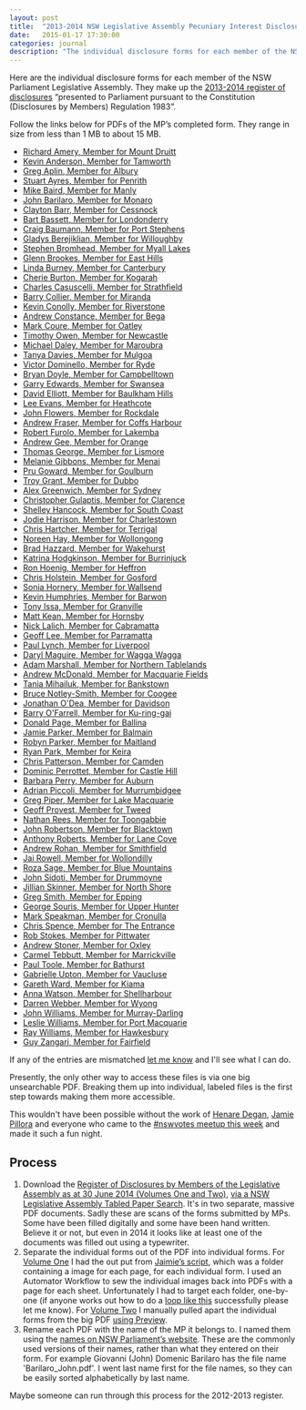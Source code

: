 ```yaml
---
layout: post
title:  "2013-2014 NSW Legislative Assembly Pecuniary Interest Disclosures"
date:   2015-01-17 17:30:00
categories: journal
description: "The individual disclosure forms for each member of the NSW Parliament Legislative Assembly, showing their pecuniary interest disclosures as of 30th June 2014."
---
```


Here are the individual disclosure forms for each member of the NSW Parliament Legislative Assembly. They make up the [2013-2014 register of disclosures](http://www.parliament.nsw.gov.au/prod/la/latabdoc.nsf/062281a7012b5820ca257020000a3058/d8ec3278d94e2783ca257d71001a8111?OpenDocument) “presented to Parliament pursuant to the Constitution (Disclosures by Members) Regulation 1983”.

Follow the links below for PDFs of the MP’s completed form. They range in size from less than 1 MB to about 15 MB.

<div id="mp-list">
<ul class="list filter-list">
<li><a class="h-card"  href="https://archive.org/download/NSW_Pecuniary_Interests_2013-2014/2014-06-30_Amery_Richard_pecuniary-interests.pdf"><span class="p-name">Richard Amery</span>, Member for <span class="p-role">Mount Druitt</span></a></li>
<li><a class="h-card" href="https://archive.org/download/NSW_Pecuniary_Interests_2013-2014/2014-06-30_Anderson_Kevin_pecuniary-interests.pdf"><span class="p-name">Kevin Anderson</span>, Member for <span class="p-role">Tamworth</span></a></li>
<li><a class="h-card" href="https://archive.org/download/NSW_Pecuniary_Interests_2013-2014/2014-06-30_Aplin_Greg_pecuniary-interests.pdf"><span class="p-name">Greg Aplin</span>, Member for <span class="p-role">Albury</span></a></li>
<li><a class="h-card" href="https://archive.org/download/NSW_Pecuniary_Interests_2013-2014/2014-06-30_Ayres_Stuart_pecuniary-interests.pdf"><span class="p-name">Stuart Ayres</span>, Member for <span class="p-role">Penrith</span></a></li>
<li><a class="h-card" href="https://archive.org/download/NSW_Pecuniary_Interests_2013-2014/2014-06-30_Baird_Mike_pecuniary-interests.pdf"><span class="p-name">Mike Baird</span>, Member for <span class="p-role">Manly</span></a></li>
<li><a class="h-card" href="https://archive.org/download/NSW_Pecuniary_Interests_2013-2014/2014-06-30_Barilaro_John_pecuniary-interests.pdf"><span class="p-name">John Barilaro</span>, Member for <span class="p-role">Monaro</span></a></li>
<li><a class="h-card" href="https://archive.org/download/NSW_Pecuniary_Interests_2013-2014/2014-06-30_Barr_Clayton_pecuniary-interests.pdf"><span class="p-name">Clayton Barr</span>, Member for <span class="p-role">Cessnock</span></a></li>
<li><a class="h-card" href="https://archive.org/download/NSW_Pecuniary_Interests_2013-2014/2014-06-30_Bassett_Bart_pecuniary-interests.pdf"><span class="p-name">Bart Bassett</span>, Member for <span class="p-role">Londonderry</span></a></li>
<li><a class="h-card" href="https://archive.org/download/NSW_Pecuniary_Interests_2013-2014/2014-06-30_Baumann_Craig_pecuniary-interests.pdf"><span class="p-name">Craig Baumann</span>, Member for <span class="p-role">Port Stephens</span></a></li>
<li><a class="h-card" href="https://archive.org/download/NSW_Pecuniary_Interests_2013-2014/2014-06-30_Berejiklian_Gladys_pecuniary-interests.pdf"><span class="p-name">Gladys Berejiklian</span>, Member for <span class="p-role">Willoughby</span></a></li>
<li><a class="h-card" href="https://archive.org/download/NSW_Pecuniary_Interests_2013-2014/2014-06-30_Bromhead_Stephen_pecuniary-interests.pdf"><span class="p-name">Stephen Bromhead</span>, Member for <span class="p-role">Myall Lakes</span></a></li>
<li><a class="h-card" href="https://archive.org/download/NSW_Pecuniary_Interests_2013-2014/2014-06-30_Brookes_Glenn_pecuniary-interests.pdf"><span class="p-name">Glenn Brookes</span>, Member for <span class="p-role">East Hills</span></a></li>
<li><a class="h-card" href="https://archive.org/download/NSW_Pecuniary_Interests_2013-2014/2014-06-30_Burney_Linda_pecuniary-interests.pdf"><span class="p-name">Linda Burney</span>, Member for <span class="p-role">Canterbury</span></a></li>
<li><a class="h-card" href="https://archive.org/download/NSW_Pecuniary_Interests_2013-2014/2014-06-30_Burton_Cherie_pecuniary-interests.pdf"><span class="p-name">Cherie Burton</span>, Member for <span class="p-role">Kogarah</span></a></li>
<li><a class="h-card" href="https://archive.org/download/NSW_Pecuniary_Interests_2013-2014/2014-06-30_Casuscelli_Charles_pecuniary-interests.pdf"><span class="p-name">Charles Casuscelli</span>, Member for <span class="p-role">Strathfield</span></a></li>
<li><a class="h-card" href="https://archive.org/download/NSW_Pecuniary_Interests_2013-2014/2014-06-30_Collier_Barry_pecuniary-interests.pdf"><span class="p-name">Barry Collier</span>, Member for <span class="p-role">Miranda</span></a></li>
<li><a class="h-card" href="https://archive.org/download/NSW_Pecuniary_Interests_2013-2014/2014-06-30_Conolly_Kevin_pecuniary-interests.pdf"><span class="p-name">Kevin Conolly</span>, Member for <span class="p-role">Riverstone</span></a></li>
<li><a class="h-card" href="https://archive.org/download/NSW_Pecuniary_Interests_2013-2014/2014-06-30_Constance_Andrew_pecuniary-interests.pdf"><span class="p-name">Andrew Constance</span>, Member for <span class="p-role">Bega</span></a></li>
<li><a class="h-card" href="https://archive.org/download/NSW_Pecuniary_Interests_2013-2014/2014-06-30_Coure_Mark_pecuniary-interests.pdf"><span class="p-name">Mark Coure</span>, Member for <span class="p-role">Oatley</span></a></li>
<li><a class="h-card" href="https://archive.org/download/NSW_Pecuniary_Interests_2013-2014/2014-06-30_Owen_Timothy_pecuniary-interests.pdf"><span class="p-name">Timothy Owen</span>, Member for <span class="p-role">Newcastle</span></a></li>
<li><a class="h-card" href="https://archive.org/download/NSW_Pecuniary_Interests_2013-2014/2014-06-30_Daley_Michael_pecuniary-interests.pdf"><span class="p-name">Michael Daley</span>, Member for <span class="p-role">Maroubra</span></a></li>
<li><a class="h-card" href="https://archive.org/download/NSW_Pecuniary_Interests_2013-2014/2014-06-30_Davies_Tanya_pecuniary-interests.pdf"><span class="p-name">Tanya Davies</span>, Member for <span class="p-role">Mulgoa</span></a></li>
<li><a class="h-card" href="https://archive.org/download/NSW_Pecuniary_Interests_2013-2014/2014-06-30_Dominello_Victor_pecuniary-interests.pdf"><span class="p-name">Victor Dominello</span>, Member for <span class="p-role">Ryde</span></a></li>
<li><a class="h-card" href="https://archive.org/download/NSW_Pecuniary_Interests_2013-2014/2014-06-30_Doyle_Bryan_pecuniary-interests.pdf"><span class="p-name">Bryan Doyle</span>, Member for <span class="p-role">Campbelltown</span></a></li>
<li><a class="h-card" href="https://archive.org/download/NSW_Pecuniary_Interests_2013-2014/2014-06-30_Edwards_Garry_pecuniary-interests.pdf"><span class="p-name">Garry Edwards</span>, Member for <span class="p-role">Swansea</span></a></li>
<li><a class="h-card" href="https://archive.org/download/NSW_Pecuniary_Interests_2013-2014/2014-06-30_Elliott_David_pecuniary-interests.pdf"><span class="p-name">David Elliott</span>, Member for <span class="p-role">Baulkham Hills</span></a></li>
<li><a class="h-card" href="https://archive.org/download/NSW_Pecuniary_Interests_2013-2014/2014-06-30_Evans_Lee_pecuniary-interests.pdf"><span class="p-name">Lee Evans</span>, Member for <span class="p-role">Heathcote</span></a></li>
<li><a class="h-card" href="https://archive.org/download/NSW_Pecuniary_Interests_2013-2014/2014-06-30_Flowers_John_pecuniary-interests.pdf"><span class="p-name">John Flowers</span>, Member for <span class="p-role">Rockdale</span></a></li>
<li><a class="h-card" href="https://archive.org/download/NSW_Pecuniary_Interests_2013-2014/2014-06-30_Fraser_Andrew_pecuniary-interests.pdf"><span class="p-name">Andrew Fraser</span>, Member for <span class="p-role">Coffs Harbour</span></a></li>
<li><a class="h-card" href="https://archive.org/download/NSW_Pecuniary_Interests_2013-2014/2014-06-30_Furolo_Robert_pecuniary-interests.pdf"><span class="p-name">Robert Furolo</span>, Member for <span class="p-role">Lakemba</span></a></li>
<li><a class="h-card" href="https://archive.org/download/NSW_Pecuniary_Interests_2013-2014/2014-06-30_Gee_Andrew_pecuniary-interests.pdf"><span class="p-name">Andrew Gee</span>, Member for <span class="p-role">Orange</span></a></li>
<li><a class="h-card" href="https://archive.org/download/NSW_Pecuniary_Interests_2013-2014/2014-06-30_George_Thomas_pecuniary-interests.pdf"><span class="p-name">Thomas George</span>, Member for <span class="p-role">Lismore</span></a></li>
<li><a class="h-card" href="https://archive.org/download/NSW_Pecuniary_Interests_2013-2014/2014-06-30_Gibbons_Melanie_pecuniary-interests.pdf"><span class="p-name">Melanie Gibbons</span>, Member for <span class="p-role">Menai</span></a></li>
<li><a class="h-card" href="https://archive.org/download/NSW_Pecuniary_Interests_2013-2014/2014-06-30_Goward_Pru_pecuniary-interests.pdf"><span class="p-name">Pru Goward</span>, Member for <span class="p-role">Goulburn</span></a></li>
<li><a class="h-card" href="https://archive.org/download/NSW_Pecuniary_Interests_2013-2014/2014-06-30_Grant_Troy_pecuniary-interests.pdf"><span class="p-name">Troy Grant</span>, Member for <span class="p-role">Dubbo</span></a></li>
<li><a class="h-card" href="https://archive.org/download/NSW_Pecuniary_Interests_2013-2014/2014-06-30_Greenwich_Alex_pecuniary-interests.pdf"><span class="p-name">Alex Greenwich</span>, Member for <span class="p-role">Sydney</span></a></li>
<li><a class="h-card" href="https://archive.org/download/NSW_Pecuniary_Interests_2013-2014/2014-06-30_*%20%20%20%5BGulaptis_Christopher_pecuniary-interests.pdf"><span class="p-name">Christopher Gulaptis</span>, Member for <span class="p-role">Clarence    </span></a></li>
<li><a class="h-card" href="https://archive.org/download/NSW_Pecuniary_Interests_2013-2014/2014-06-30_Hancock_Shelley_pecuniary-interests.pdf"><span class="p-name">Shelley Hancock</span>, Member for <span class="p-role">South Coast</span></a></li>
<li><a class="h-card" href="https://archive.org/download/NSW_Pecuniary_Interests_2013-2014/2014-06-30_Harrison_Jodie_pecuniary-interests.pdf"><span class="p-name">Jodie Harrison</span>, Member for <span class="p-role">Charlestown</span></a></li>
<li><a class="h-card" href="https://archive.org/download/NSW_Pecuniary_Interests_2013-2014/2014-06-30_Hartcher_Chris_pecuniary-interests.pdf"><span class="p-name">Chris Hartcher</span>, Member for <span class="p-role">Terrigal</span></a></li>
<li><a class="h-card" href="https://archive.org/download/NSW_Pecuniary_Interests_2013-2014/2014-06-30_Hay_Noreen_pecuniary-interests.pdf"><span class="p-name">Noreen Hay</span>, Member for <span class="p-role">Wollongong</span></a></li>
<li><a class="h-card" href="https://archive.org/download/NSW_Pecuniary_Interests_2013-2014/2014-06-30_Hazzard_Brad_pecuniary-interests.pdf"><span class="p-name">Brad Hazzard</span>, Member for <span class="p-role">Wakehurst</span></a></li>
<li><a class="h-card" href="https://archive.org/download/NSW_Pecuniary_Interests_2013-2014/2014-06-30_Hodgkinson_Katrina_pecuniary-interests.pdf"><span class="p-name">Katrina Hodgkinson</span>, Member for <span class="p-role">Burrinjuck</span></a></li>
<li><a class="h-card" href="https://archive.org/download/NSW_Pecuniary_Interests_2013-2014/2014-06-30_Hoenig_Ron_pecuniary-interests.pdf"><span class="p-name">Ron Hoenig</span>, Member for <span class="p-role">Heffron</span></a></li>
<li><a class="h-card" href="https://archive.org/download/NSW_Pecuniary_Interests_2013-2014/2014-06-30_Holstein_Chris_pecuniary-interests.pdf"><span class="p-name">Chris Holstein</span>, Member for <span class="p-role">Gosford</span></a></li>
<li><a class="h-card" href="https://archive.org/download/NSW_Pecuniary_Interests_2013-2014/2014-06-30_Hornery_Sonia_pecuniary-interests.pdf"><span class="p-name">Sonia Hornery</span>, Member for <span class="p-role">Wallsend</span></a></li>
<li><a class="h-card" href="https://archive.org/download/NSW_Pecuniary_Interests_2013-2014/2014-06-30_Humphries_Kevin_pecuniary-interests.pdf"><span class="p-name">Kevin Humphries</span>, Member for <span class="p-role">Barwon</span></a></li>
<li><a class="h-card" href="https://archive.org/download/NSW_Pecuniary_Interests_2013-2014/2014-06-30_Issa_Tony_pecuniary-interests.pdf"><span class="p-name">Tony Issa</span>, Member for <span class="p-role">Granville</span></a></li>
<li><a class="h-card" href="https://archive.org/download/NSW_Pecuniary_Interests_2013-2014/2014-06-30_Kean_Matt_pecuniary-interests.pdf"><span class="p-name">Matt Kean</span>, Member for <span class="p-role">Hornsby</span></a></li>
<li><a class="h-card" href="https://archive.org/download/NSW_Pecuniary_Interests_2013-2014/2014-06-30_Lalich_Nick_pecuniary-interests.pdf"><span class="p-name">Nick Lalich</span>, Member for <span class="p-role">Cabramatta</span></a></li>
<li><a class="h-card" href="https://archive.org/download/NSW_Pecuniary_Interests_2013-2014/2014-06-30_Lee_Geoff_pecuniary-interests.pdf"><span class="p-name">Geoff Lee</span>, Member for <span class="p-role">Parramatta</span></a></li>
<li><a class="h-card" href="https://archive.org/download/NSW_Pecuniary_Interests_2013-2014/2014-06-30_Lynch_Paul_pecuniary-interests.pdf"><span class="p-name">Paul Lynch</span>, Member for <span class="p-role">Liverpool</span></a></li>
<li><a class="h-card" href="https://archive.org/download/NSW_Pecuniary_Interests_2013-2014/2014-06-30_Maguire_Daryl_pecuniary-interests.pdf"><span class="p-name">Daryl Maguire</span>, Member for <span class="p-role">Wagga Wagga</span></a></li>
<li><a class="h-card" href="https://archive.org/download/NSW_Pecuniary_Interests_2013-2014/2014-06-30_Marshall_Adam_pecuniary-interests.pdf"><span class="p-name">Adam Marshall</span>, Member for <span class="p-role">Northern Tablelands</span></a></li>
<li><a class="h-card" href="https://archive.org/download/NSW_Pecuniary_Interests_2013-2014/2014-06-30_McDonald_Andrew_pecuniary-interests.pdf"><span class="p-name">Andrew McDonald</span>, Member for <span class="p-role">Macquarie Fields</span></a></li>
<li><a class="h-card" href="https://archive.org/download/NSW_Pecuniary_Interests_2013-2014/2014-06-30_Mihailuk_Tania_pecuniary-interests.pdf"><span class="p-name">Tania Mihailuk</span>, Member for <span class="p-role">Bankstown</span></a></li>
<li><a class="h-card" href="https://archive.org/download/NSW_Pecuniary_Interests_2013-2014/2014-06-30_Notley-Smith_Bruce_pecuniary-interests.pdf"><span class="p-name">Bruce Notley-Smith</span>, Member for <span class="p-role">Coogee</span></a></li>
<li><a class="h-card" href="https://archive.org/download/NSW_Pecuniary_Interests_2013-2014/2014-06-30_O%27Dea_Jonathan_pecuniary-interests.pdf"><span class="p-name">Jonathan O&#39;Dea</span>, Member for <span class="p-role">Davidson</span></a></li>
<li><a class="h-card" href="https://archive.org/download/NSW_Pecuniary_Interests_2013-2014/2014-06-30_O%27Farrell_Barry_pecuniary-interests.pdf"><span class="p-name">Barry O&#39;Farrell</span>, Member for <span class="p-role">Ku-ring-gai</span></a></li>
<li><a class="h-card" href="https://archive.org/download/NSW_Pecuniary_Interests_2013-2014/2014-06-30_Page_Donald_pecuniary-interests.pdf"><span class="p-name">Donald Page</span>, Member for <span class="p-role">Ballina</span></a></li>
<li><a class="h-card" href="https://archive.org/download/NSW_Pecuniary_Interests_2013-2014/2014-06-30_Parker_Jamie_pecuniary-interests.pdf"><span class="p-name">Jamie Parker</span>, Member for <span class="p-role">Balmain</span></a></li>
<li><a class="h-card" href="https://archive.org/download/NSW_Pecuniary_Interests_2013-2014/2014-06-30_Parker_Robyn_pecuniary-interests.pdf"><span class="p-name">Robyn Parker</span>, Member for <span class="p-role">Maitland</span></a></li>
<li><a class="h-card" href="https://archive.org/download/NSW_Pecuniary_Interests_2013-2014/2014-06-30_Park_Ryan_pecuniary-interests.pdf"><span class="p-name">Ryan Park</span>, Member for <span class="p-role">Keira</span></a></li>
<li><a class="h-card" href="https://archive.org/download/NSW_Pecuniary_Interests_2013-2014/2014-06-30_Patterson_Chris_pecuniary-interests.pdf"><span class="p-name">Chris Patterson</span>, Member for <span class="p-role">Camden</span></a></li>
<li><a class="h-card" href="https://archive.org/download/NSW_Pecuniary_Interests_2013-2014/2014-06-30_Perrottet_Dominic_pecuniary-interests.pdf"><span class="p-name">Dominic Perrottet</span>, Member for <span class="p-role">Castle Hill</span></a></li>
<li><a class="h-card" href="https://archive.org/download/NSW_Pecuniary_Interests_2013-2014/2014-06-30_Perry_Barbara_pecuniary-interests.pdf"><span class="p-name">Barbara Perry</span>, Member for <span class="p-role">Auburn</span></a></li>
<li><a class="h-card" href="https://archive.org/download/NSW_Pecuniary_Interests_2013-2014/2014-06-30_Piccoli_Adrian_pecuniary-interests.pdf"><span class="p-name">Adrian Piccoli</span>, Member for <span class="p-role">Murrumbidgee</span></a></li>
<li><a class="h-card" href="https://archive.org/download/NSW_Pecuniary_Interests_2013-2014/2014-06-30_Piper_Greg_pecuniary-interests.pdf"><span class="p-name">Greg Piper</span>, Member for <span class="p-role">Lake Macquarie</span></a></li>
<li><a class="h-card" href="https://archive.org/download/NSW_Pecuniary_Interests_2013-2014/2014-06-30_Provest_Geoff_pecuniary-interests.pdf"><span class="p-name">Geoff Provest</span>, Member for <span class="p-role">Tweed</span></a></li>
<li><a class="h-card" href="https://archive.org/download/NSW_Pecuniary_Interests_2013-2014/2014-06-30_Rees_Nathan_pecuniary-interests.pdf"><span class="p-name">Nathan Rees</span>, Member for <span class="p-role">Toongabbie</span></a></li>
<li><a class="h-card" href="https://archive.org/download/NSW_Pecuniary_Interests_2013-2014/2014-06-30_Roberts_Anthony_pecuniary-interests.pdf"><span class="p-name">John Robertson</span>, Member for <span class="p-role">Blacktown</span></a></li>
<li><a class="h-card" href="https://archive.org/download/NSW_Pecuniary_Interests_2013-2014/2014-06-30_Robertson_John_pecuniary-interests.pdf"><span class="p-name">Anthony Roberts</span>, Member for <span class="p-role">Lane Cove</span></a></li>
<li><a class="h-card" href="https://archive.org/download/NSW_Pecuniary_Interests_2013-2014/2014-06-30_Rohan_Andrew_pecuniary-interests.pdf"><span class="p-name">Andrew Rohan</span>, Member for <span class="p-role">Smithfield</span></a></li>
<li><a class="h-card" href="https://archive.org/download/NSW_Pecuniary_Interests_2013-2014/2014-06-30_Rowell_Jai_pecuniary-interests.pdf"><span class="p-name">Jai Rowell</span>, Member for <span class="p-role">Wollondilly</span></a></li>
<li><a class="h-card" href="https://archive.org/download/NSW_Pecuniary_Interests_2013-2014/2014-06-30_Sage_Roza_pecuniary-interests.pdf"><span class="p-name">Roza Sage</span>, Member for <span class="p-role">Blue Mountains</span></a></li>
<li><a class="h-card" href="https://archive.org/download/NSW_Pecuniary_Interests_2013-2014/2014-06-30_Sidoti_John_pecuniary-interests.pdf"><span class="p-name">John Sidoti</span>, Member for <span class="p-role">Drummoyne</span></a></li>
<li><a class="h-card" href="https://archive.org/download/NSW_Pecuniary_Interests_2013-2014/2014-06-30_Skinner%2C%20Jillian_pecuniary-interests.pdf"><span class="p-name">Jillian Skinner</span>, Member for <span class="p-role">North Shore</span></a></li>
<li><a class="h-card" href="https://archive.org/download/NSW_Pecuniary_Interests_2013-2014/2014-06-30_Smith_Greg_pecuniary-interests.pdf"><span class="p-name">Greg Smith</span>, Member for <span class="p-role">Epping</span></a></li>
<li><a class="h-card" href="https://archive.org/download/NSW_Pecuniary_Interests_2013-2014/2014-06-30_Souris_George_pecuniary-interests.pdf"><span class="p-name">George Souris</span>, Member for <span class="p-role">Upper Hunter</span></a></li>
<li><a class="h-card" href="https://archive.org/download/NSW_Pecuniary_Interests_2013-2014/2014-06-30_Speakman_Mark_pecuniary-interests.pdf"><span class="p-name">Mark Speakman</span>, Member for <span class="p-role">Cronulla</span></a></li>
<li><a class="h-card" href="https://archive.org/download/NSW_Pecuniary_Interests_2013-2014/2014-06-30_Spence_Chris_pecuniary-interests.pdf"><span class="p-name">Chris Spence</span>, Member for <span class="p-role">The Entrance</span></a></li>
<li><a class="h-card" href="https://archive.org/download/NSW_Pecuniary_Interests_2013-2014/2014-06-30_Stokes_Rob_pecuniary-interests.pdf"><span class="p-name">Rob Stokes</span>, Member for <span class="p-role">Pittwater</span></a></li>
<li><a class="h-card" href="https://archive.org/download/NSW_Pecuniary_Interests_2013-2014/2014-06-30_Stoner_Andrew_pecuniary-interests.pdf"><span class="p-name">Andrew Stoner</span>, Member for <span class="p-role">Oxley</span></a></li>
<li><a class="h-card" href="https://archive.org/download/NSW_Pecuniary_Interests_2013-2014/2014-06-30_Tebbutt_Carmel_pecuniary-interests.pdf"><span class="p-name">Carmel Tebbutt</span>, Member for <span class="p-role">Marrickville</span></a></li>
<li><a class="h-card" href="https://archive.org/download/NSW_Pecuniary_Interests_2013-2014/2014-06-30_Toole_Paul_pecuniary-interests.pdf"><span class="p-name">Paul Toole</span>, Member for <span class="p-role">Bathurst</span></a></li>
<li><a class="h-card" href="https://archive.org/download/NSW_Pecuniary_Interests_2013-2014/2014-06-30_Upton_Gabrielle_pecuniary-interests.pdf"><span class="p-name">Gabrielle Upton</span>, Member for <span class="p-role">Vaucluse</span></a></li>
<li><a class="h-card" href="https://archive.org/download/NSW_Pecuniary_Interests_2013-2014/2014-06-30_Ward_Gareth_pecuniary-interests.pdf"><span class="p-name">Gareth Ward</span>, Member for <span class="p-role">Kiama</span></a></li>
<li><a class="h-card" href="https://archive.org/download/NSW_Pecuniary_Interests_2013-2014/2014-06-30_Watson_Anna_pecuniary-interests.pdf"><span class="p-name">Anna Watson</span>, Member for <span class="p-role">Shellharbour</span></a></li>
<li><a class="h-card" href="https://archive.org/download/NSW_Pecuniary_Interests_2013-2014/2014-06-30_Webber_Darren_pecuniary-interests.pdf"><span class="p-name">Darren Webber</span>, Member for <span class="p-role">Wyong</span></a></li>
<li><a class="h-card" href="https://archive.org/download/NSW_Pecuniary_Interests_2013-2014/2014-06-30_Williams_John_pecuniary-interests.pdf"><span class="p-name">John Williams</span>, Member for <span class="p-role">Murray-Darling</span></a></li>
<li><a class="h-card" href="https://archive.org/download/NSW_Pecuniary_Interests_2013-2014/2014-06-30_Williams_Leslie_pecuniary-interests.pdf"><span class="p-name">Leslie Williams</span>, Member for <span class="p-role">Port Macquarie</span></a></li>
<li><a class="h-card" href="https://archive.org/download/NSW_Pecuniary_Interests_2013-2014/2014-06-30_Williams_Ray_pecuniary-interests.pdf"><span class="p-name">Ray Williams</span>, Member for <span class="p-role">Hawkesbury</span></a></li>
<li><a class="h-card" href="https://archive.org/download/NSW_Pecuniary_Interests_2013-2014/2014-06-30_Zangari_Guy_pecuniary-interests.pdf"><span class="p-name">Guy Zangari</span>, Member for <span class="p-role">Fairfield</span></a></li>
</ul>
</div>

If any of the entries are mismatched [let me know](/contact) and I'll see what I can do.

Presently, the only other way to access these files is via one big unsearchable PDF. Breaking them up into individual, labeled files is the first step towards making them more accessible.

This wouldn't have been possible without the work of [Henare Degan](https://twitter.com/henaredegan), [Jamie Pillora](https://github.com/jpillora) and everyone who came to the [#nswvotes meetup this week](http://www.meetup.com/OpenAustralia-Foundation/events/219652731/) and made it such a fun night.

## Process

1. Download the [Register of Disclosures by Members of the Legislative Assembly as at 30 June 2014 (Volumes One and Two)](http://www.parliament.nsw.gov.au/prod/la/latabdoc.nsf/062281a7012b5820ca257020000a3058/d8ec3278d94e2783ca257d71001a8111?OpenDocument), [via a NSW Legislative Assembly Tabled Paper Search](http://www.parliament.nsw.gov.au/prod/la/latabdoc.nsf/TabledDocumentsAll?SearchView&query=([REPORTTITLE]=(register*+of*+disclosures*))&searchorder=4). It's in two separate, massive PDF documents. Sadly these are scans of the forms submitted by MPs. Some have been filled digitally and some have been hand written. Believe it or not, but even in 2014 it looks like at least one of the documents was filled out using a typewriter.
2. Separate the individual forms out of the PDF into individual forms. For [Volume One](http://www.parliament.nsw.gov.au/prod/la/latabdoc.nsf/062281a7012b5820ca257020000a3058/d8ec3278d94e2783ca257d71001a8111/$FILE/Volume%201%20-%20Ordinary%20Returns%20-%20October%202014.pdf) I had the out put from [Jaimie’s script](https://github.com/jpillora/disclosure-parser), which was a folder containing a image for each page, for each individual form. I used an Automator Workflow to sew the individual images back into PDFs with a page for each sheet. Unfortunately I had to target each folder, one-by-one (if anyone works out how to do a [loop like this](https://discussions.apple.com/message/21053313#24471966) successfully please let me know). For [Volume Two](http://www.parliament.nsw.gov.au/prod/la/latabdoc.nsf/062281a7012b5820ca257020000a3058/d8ec3278d94e2783ca257d71001a8111/$FILE/Volume%202%20-%20Ordinary%20Returns%20-%20October%202014.pdf) I manually pulled apart the individual forms from the big PDF [using Preview](http://www.howtogeek.com/201519/use-your-mac%E2%80%99s-preview-app-to-merge-split-mark-up-and-sign-pdfs/).
3. Rename each PDF with the name of the MP it belongs to. I named them using the [names on NSW Parliament’s website](http://www.parliament.nsw.gov.au/prod/parlment/members.nsf/V3ListCurrentLAMembers). These are the commonly used versions of their names, rather than what they entered on their form. For example Giovanni (John) Domenic Barilaro has the file name 'Barilaro_John.pdf'. I went last name first for the file names, so they can be easily sorted alphabetically by last name.

Maybe someone can run through this process for the 2012-2013 register.
